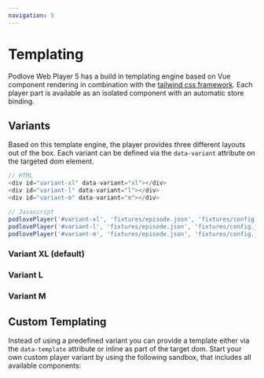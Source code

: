 ```yaml
---
navigation: 5
---
```


# Templating

Podlove Web Player 5 has a build in templating engine based on Vue component rendering in combination with the [tailwind css framework](https://tailwindcss.com/). Each player part is available as an isolated component with an automatic store binding.

## Variants

Based on this template engine, the player provides three different layouts out of the box. Each variant can be defined via the `data-variant` attribute on the targeted dom element.

```javascript
// HTML
<div id="variant-xl" data-variant="xl"></div>
<div id="variant-l" data-variant="l"></div>
<div id="variant-m" data-variant="m"></div>

// Javascript
podlovePlayer('#variant-xl', 'fixtures/episode.json', 'fixtures/config.json');
podlovePlayer('#variant-l', 'fixtures/episode.json', 'fixtures/config.json');
podlovePlayer('#variant-m', 'fixtures/episode.json', 'fixtures/config.json');
```

### Variant XL (default)

<podlove-web-player episode="fixtures/episode.json" config="fixtures/config.json" variant="xl" />

### Variant L

<podlove-web-player episode="fixtures/episode.json" config="fixtures/config.json" variant="l" />

### Variant M

<podlove-web-player episode="fixtures/episode.json" config="fixtures/config.json" variant="m" />

## Custom Templating

Instead of using a predefined variant you can provide a template either via the `data-template` attribute or inline as part of the target dom.
Start your own custom player variant by using the following sandbox, that includes all available components:

<code-sandbox id="player-templating-73ixe" title="Templating" view />
